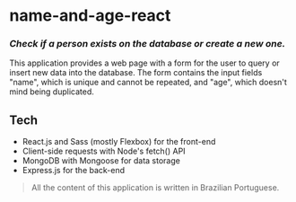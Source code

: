 # name-and-age-react

### _Check if a person exists on the database or create a new one._

This application provides a web page with a form for the user
to query or insert new data into the database. The form contains
the input fields "name", which is unique and cannot be repeated,
and "age", which doesn't mind being duplicated.

## Tech

-   React.js and Sass (mostly Flexbox) for the front-end
-   Client-side requests with Node's fetch() API
-   MongoDB with Mongoose for data storage
-   Express.js for the back-end

> All the content of this application is written in Brazilian Portuguese.

[mongodb]: https://www.mongodb.com/
[mongoose]: https://mongoosejs.com/
[express.js]: https://expressjs.com/
[react.js]: https://reactjs.org/
[sass]: https://sass-lang.com/
[flexbox]: https://www.w3schools.com/css/css3_flexbox.asp
[fecthapi]: https://developer.mozilla.org/en-US/docs/Web/API/Fetch_API/Using_Fetch
